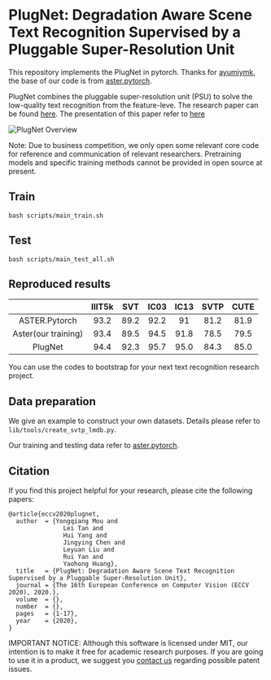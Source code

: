 # PlugNet: Degradation Aware Scene Text Recognition Supervised by a Pluggable Super-Resolution Unit

This repository implements the PlugNet in pytorch. Thanks for [ayumiymk](https://github.com/ayumiymk), the base of our code is from [aster.pytorch](https://github.com/ayumiymk/aster.pytorch).

PlugNet combines the pluggable super-resolution unit (PSU) to solve the low-quality text recognition from the feature-leve. The research paper can be found [here](https://www.ecva.net/papers/eccv_2020/papers_ECCV/papers/123600154.pdf). The presentation of this paper refer to [here](https://www.techbeat.net/talk-info?id=450)

![PlugNet Overview](overview.png)

Note: Due to business competition, we only open some relevant core code for reference and communication of relevant researchers. Pretraining models and specific training methods cannot be provided in open source at present.

## Train

```
bash scripts/main_train.sh
```

## Test

```
bash scripts/main_test_all.sh
```

## Reproduced results

|               | IIIT5k |  SVT |  IC03 |  IC13 |  SVTP |  CUTE |
|:-------------:|:------:|:----:|:-----:|:-----:|:-----:|:-----:|
| ASTER.Pytorch |  93.2  | 89.2 | 92.2  |   91  |  81.2 |  81.9 |
| Aster(our training) |  93.4  | 89.5 | 94.5  |   91.8  |  78.5 |  79.5 |
| PlugNet |  94.4  | 92.3 | 95.7  |   95.0  |  84.3 |  85.0 |


You can use the codes to bootstrap for your next text recognition research project.


## Data preparation

We give an example to construct your own datasets. Details please refer to `lib/tools/create_svtp_lmdb.py`.

Our training and testing data refer to [aster.pytorch](https://github.com/ayumiymk/aster.pytorch).

## Citation

If you find this project helpful for your research, please cite the following papers:

```
@article{eccv2020plugnet,
  author  = {Yongqiang Mou and
               Lei Tan and
               Hui Yang and
               Jingying Chen and
               Leyuan Liu and
               Rui Yan and
               Yaohong Huang},
  title   = {PlugNet: Degradation Aware Scene Text Recognition Supervised by a Pluggable Super-Resolution Unit},
  journal = {The 16th European Conference on Computer Vision (ECCV 2020), 2020.}, 
  volume  = {}, 
  number  = {}, 
  pages   = {1-17},
  year    = {2020}, 
}
```

IMPORTANT NOTICE: Although this software is licensed under MIT, our intention is to make it free for academic research purposes. If you are going to use it in a product, we suggest you [contact us](huiyang865@hotmail.com) regarding possible patent issues.
